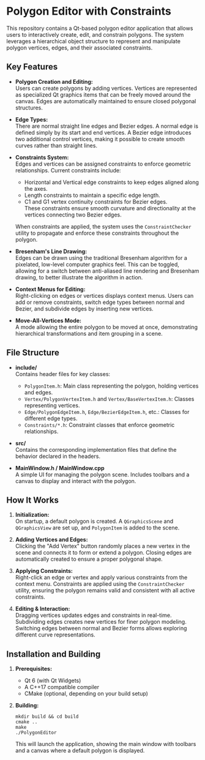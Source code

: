 # Polygon Editor with Constraints

This repository contains a Qt-based polygon editor application that allows users to interactively create, edit, and constrain polygons. The system leverages a hierarchical object structure to represent and manipulate polygon vertices, edges, and their associated constraints.

## Key Features

- **Polygon Creation and Editing:**  
  Users can create polygons by adding vertices. Vertices are represented as specialized Qt graphics items that can be freely moved around the canvas. Edges are automatically maintained to ensure closed polygonal structures.

- **Edge Types:**  
  There are normal straight line edges and Bezier edges. A normal edge is defined simply by its start and end vertices. A Bezier edge introduces two additional control vertices, making it possible to create smooth curves rather than straight lines.

- **Constraints System:**  
  Edges and vertices can be assigned constraints to enforce geometric relationships. Current constraints include:
  - Horizontal and Vertical edge constraints to keep edges aligned along the axes.
  - Length constraints to maintain a specific edge length.
  - C1 and G1 vertex continuity constraints for Bezier edges.  
    These constraints ensure smooth curvature and directionality at the vertices connecting two Bezier edges.
  
  When constraints are applied, the system uses the `ConstraintChecker` utility to propagate and enforce these constraints throughout the polygon.

- **Bresenham's Line Drawing:**  
  Edges can be drawn using the traditional Bresenham algorithm for a pixelated, low-level computer graphics feel. This can be toggled, allowing for a switch between anti-aliased line rendering and Bresenham drawing, to better illustrate the algorithm in action.

- **Context Menus for Editing:**  
  Right-clicking on edges or vertices displays context menus. Users can add or remove constraints, switch edge types between normal and Bezier, and subdivide edges by inserting new vertices.

- **Move-All-Vertices Mode:**  
  A mode allowing the entire polygon to be moved at once, demonstrating hierarchical transformations and item grouping in a scene.

## File Structure

- **include/**  
  Contains header files for key classes:
  - `PolygonItem.h`: Main class representing the polygon, holding vertices and edges.  
  - `Vertex/PolygonVertexItem.h` and `Vertex/BaseVertexItem.h`: Classes representing vertices.  
  - `Edge/PolygonEdgeItem.h`, `Edge/BezierEdgeItem.h`, etc.: Classes for different edge types.  
  - `Constraints/*.h`: Constraint classes that enforce geometric relationships.

- **src/**  
  Contains the corresponding implementation files that define the behavior declared in the headers.

- **MainWindow.h / MainWindow.cpp**  
  A simple UI for managing the polygon scene. Includes toolbars and a canvas to display and interact with the polygon.

## How It Works

1. **Initialization:**  
   On startup, a default polygon is created. A `QGraphicsScene` and `QGraphicsView` are set up, and `PolygonItem` is added to the scene.

2. **Adding Vertices and Edges:**  
   Clicking the "Add Vertex" button randomly places a new vertex in the scene and connects it to form or extend a polygon. Closing edges are automatically created to ensure a proper polygonal shape.

3. **Applying Constraints:**  
   Right-click an edge or vertex and apply various constraints from the context menu. Constraints are applied using the `ConstraintChecker` utility, ensuring the polygon remains valid and consistent with all active constraints.

4. **Editing & Interaction:**  
   Dragging vertices updates edges and constraints in real-time. Subdividing edges creates new vertices for finer polygon modeling. Switching edges between normal and Bezier forms allows exploring different curve representations.

## Installation and Building

1. **Prerequisites:**  
   - Qt 6 (with Qt Widgets)
   - A C++17 compatible compiler
   - CMake (optional, depending on your build setup)

2. **Building:**  
   ```  
   mkdir build && cd build  
   cmake ..  
   make  
   ./PolygonEditor  
   ```

   This will launch the application, showing the main window with toolbars and a canvas where a default polygon is displayed.
